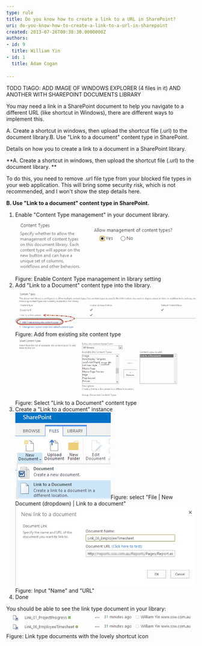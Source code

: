 ```yaml
---
type: rule
title: Do you know how to create a link to a URL in SharePoint?
uri: do-you-know-how-to-create-a-link-to-a-url-in-sharepoint
created: 2013-07-26T00:38:30.0000000Z
authors:
- id: 9
  title: William Yin
- id: 1
  title: Adam Cogan

---
```


 
​TODO TIAGO: ADD IMAGE OF WINDOWS EXPLORER (4 files in it) AND ANOTHER WITH SHAREPOINT DOCUMENTS LIBRARY​




You may need a link in a SharePoint document to help you navigate to a different URL (like shortcut in Windows), there are different ways to implement this.


A.  Create a shortcut in windows, then upload the shortcut file (.url) to the document library.B. Use "Link to a document" content type in SharePoint.



 
Details on how you to create a link to a document in a SharePoint library.

**A. Create a shortcut in windows, then upload the shortcut file (.url) to the document library. **

To do this, you need to remove .url file type from your blocked file types in your web application. This will bring some security risk, which is not recommended, and I won't show the step details here.

**B. Use "Link to a document" content type in SharePoint.**

1) Enable "Content Type management" in your document library.
![EnableContentTypeDocument.png](EnableContentTypeDocument.png)Figure: Enable Content Type management in library setting
2) Add "Link to a Document" content type into the library.
![AddExistContentType.png](AddExistContentType.png)Figure: Add from existing site content type![SelectLinkToADocumentType.png](SelectLinkToADocumentType.png)Figure: Select "Link to a Document" content type
3) Create a "Link to a document" instance
![CreateLinkToADocumentInstance.png](CreateLinkToADocumentInstance.png)Figure: select "File | New Document (dropdown) | Link to a document"![InputLinkUrlAndName.png](InputLinkUrlAndName.png)Figure: Input "Name" and "URL"
4) Done

You should be able to see the link type document in your library:
![LinksTypeDocumentsWithShortcutIcon.png](LinksTypeDocumentsWithShortcutIcon.png)Figure: Link type documents with the lovely shortcut icon
